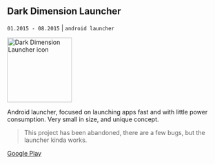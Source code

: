 ## Dark Dimension Launcher

`01.2015 - 08.2015` | `android launcher`

<img src="@ROOT@/images/icon_dd-launcher.png" style="width:150px;" alt="Dark Dimension Launcher icon"/>

Android launcher, focused on launching apps fast and with little power consumption.
Very small in size, and unique concept.

> This project has been abandoned, there are a few bugs, but the launcher kinda works.

<a class="button" href="https://play.google.com/store/apps/details?id=com.darkdimension.darkdimensionlauncher">Google Play</a>
